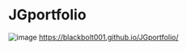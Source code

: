 # JGportfolio
![image](https://user-images.githubusercontent.com/105749663/232558945-65385da6-9c84-4ba5-b9fb-c9af8c66b139.png)
https://blackbolt001.github.io/JGportfolio/
